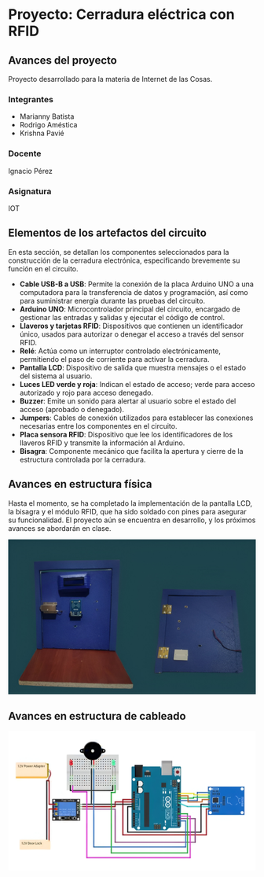# Proyecto: Cerradura eléctrica con RFID
 
## Avances del proyecto
Proyecto desarrollado para la materia de Internet de las Cosas.
 
### Integrantes
- Marianny Batista
- Rodrigo Améstica
- Krishna Pavié
 
### Docente
Ignacio Pérez
 
### Asignatura
IOT
 
## Elementos de los artefactos del circuito
En esta sección, se detallan los componentes seleccionados para la construcción de la cerradura electrónica, especificando brevemente su función en el circuito.
 
- **Cable USB-B a USB**: Permite la conexión de la placa Arduino UNO a una computadora para la transferencia de datos y programación, así como para suministrar energía durante las pruebas del circuito.
- **Arduino UNO**: Microcontrolador principal del circuito, encargado de gestionar las entradas y salidas y ejecutar el código de control.
- **Llaveros y tarjetas RFID**: Dispositivos que contienen un identificador único, usados para autorizar o denegar el acceso a través del sensor RFID.
- **Relé**: Actúa como un interruptor controlado electrónicamente, permitiendo el paso de corriente para activar la cerradura.
- **Pantalla LCD**: Dispositivo de salida que muestra mensajes o el estado del sistema al usuario.
- **Luces LED verde y roja**: Indican el estado de acceso; verde para acceso autorizado y rojo para acceso denegado.
- **Buzzer**: Emite un sonido para alertar al usuario sobre el estado del acceso (aprobado o denegado).
- **Jumpers**: Cables de conexión utilizados para establecer las conexiones necesarias entre los componentes en el circuito.
- **Placa sensora RFID**: Dispositivo que lee los identificadores de los llaveros RFID y transmite la información al Arduino.
- **Bisagra**: Componente mecánico que facilita la apertura y cierre de la estructura controlada por la cerradura.
 
## Avances en estructura física
Hasta el momento, se ha completado la implementación de la pantalla LCD, la bisagra y el módulo RFID, que ha sido soldado con pines para asegurar su funcionalidad. El proyecto aún se encuentra en desarrollo, y los próximos avances se abordarán en clase.

![Avances](avances.jpeg)

## Avances en estructura de cableado
![cableado](rfidsimulador.jpeg)
